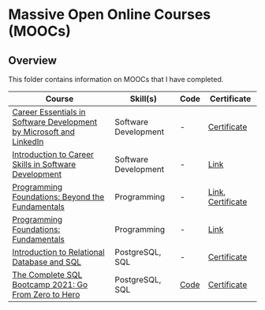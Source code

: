 # Massive Open Online Courses (MOOCs)

## Overview
This folder contains information on MOOCs that I have completed.

Course  | Skill(s) | Code | Certificate |
------- | -------- | ---- | ----------- |
[Career Essentials in Software Development by Microsoft and LinkedIn](https://www.linkedin.com/learning/paths/career-essentials-in-software-development-by-microsoft-and-linkedin) | Software Development | - | [Certificate](https://github.com/shumarb/training/blob/main/mooc/certificates/sheikh-umar-linkedin-certificate-of-completion-career-essentials-in-software-development-by-microsoft-and-linkedIn.pdf) |
[Introduction to Career Skills in Software Development](https://www.linkedin.com/learning/introduction-to-career-skills-in-software-development/) | Software Development | - | [Link](https://www.linkedin.com/learning/certificates/4869e9f2076d75fb30fc06dce4b706cca259272e50391f0abf56c6123d9fde32?u=78163626)
[Programming Foundations: Beyond the Fundamentals](https://www.linkedin.com/learning/programming-foundations-beyond-the-fundamentals/) | Programming | - | [Link](https://www.linkedin.com/learning/certificates/f65e1ce96485ff29cdb1e026b603527343889d5a0a4fb2a79c3e2af4f323dba7?accountId=78163626&u=78163626&success=true&authUUID=kvJdK4ORSayXLGVXrRG36A%3D%3D), [Certificate](https://github.com/shumarb/training/tree/main/mooc/certificates/sheikh-umar-linkedin-certificate-of-completion-programming-foundations-beyond-the-fundamentals)
[Programming Foundations: Fundamentals](https://www.linkedin.com/learning/programming-foundations-fundamentals) | Programming | - | [Link](https://www.linkedin.com/learning/certificates/d67916261bf37d5242cfea2fea3b98b5325c87a628272e775421ead1483e3ca4?u=78163626)
[Introduction to Relational Database and SQL](https://www.coursera.org/projects/introduction-to-relational-database-and-sql) | PostgreSQL, SQL | - | [Certificate](https://www.coursera.org/account/accomplishments/verify/ACTDGDEZMHWL) | 
[The Complete SQL Bootcamp 2021: Go From Zero to Hero](https://www.udemy.com/course/the-complete-sql-bootcamp/) | PostgreSQL, SQL | [Code](https://github.com/shumarb/training/blob/main/mooc/code/answers.sql) | [Certificate](https://github.com/shumarb/training/blob/main/mooc/certificates/sheikh-umar-udemy-certificate-of-completion-sql.pdf) |
